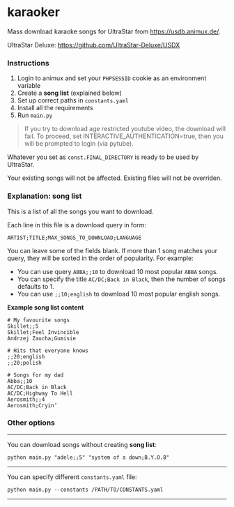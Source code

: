 # karaoker

Mass download karaoke songs for UltraStar from https://usdb.animux.de/.

UltraStar Deluxe: https://github.com/UltraStar-Deluxe/USDX

### Instructions

1. Login to animux and set your `PHPSESSID` cookie as an environment variable
2. Create a **song list** (explained below)
3. Set up correct paths in `constants.yaml`
4. Install all the requirements
5. Run `main.py`

> If you try to download age restricted youtube video, the download will fail.
> To proceed, set INTERACTIVE_AUTHENTICATION=true, then you will be prompted to login (via pytube).

Whatever you set as `const.FINAL_DIRECTORY` is ready to be used by UltraStar.

Your existing songs will not be affected. Existing files will not be overriden.

### Explanation: song list

This is a list of all the songs you want to download.

Each line in this file is a download query in form:

```
ARTIST;TITLE;MAX_SONGS_TO_DOWNLOAD;LANGUAGE
```

You can leave some of the fields blank.
If more than 1 song matches your query, they will be sorted in the order of popularity.
For example:

* You can use query `ABBA;;10` to download 10 most popular `ABBA` songs.
* You can specify the title `AC/DC;Back in Black`, then the number of songs defaults to 1.
* You can use `;;10;english` to download 10 most popular english songs.

**Example song list content**

```
# My favourite songs
Skillet;;5
Skillet;Feel Invincible
Andrzej Zaucha;Gumisie

# Hits that everyone knows
;;20;english
;;20;polish

# Songs for my dad
Abba;;10
AC/DC;Back in Black
AC/DC;Highway To Hell
Aerosmith;;4
Aerosmith;Cryin’
```

### Other options

---

You can download songs without creating **song list**:

```
python main.py "adele;;5" "system of a down;B.Y.O.B"
```

---

You can specify different `constants.yaml` file:

```
python main.py --constants /PATH/TO/CONSTANTS.yaml
```

---
